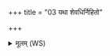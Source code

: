 +++
title = "03 यथा शेवधिर्निहितो"

+++
<details><summary>मूलम् (WS)</summary>

यथा शेवधिर्निहितो ब्राह्मणानां तथा वशा।  
तामेतदायन्ति यस्मिन् कस्मिंश्च जायते ॥ ४ ॥
</details>